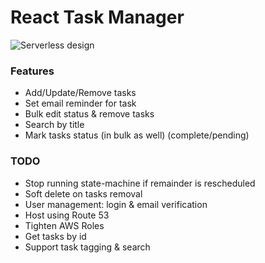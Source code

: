 # React Task Manager

![Serverless design](https://github.com/dpkm95/react-task-manager/blob/master/docs/design.png)

### Features
* Add/Update/Remove tasks
* Set email reminder for task
* Bulk edit status & remove tasks
* Search by title
* Mark tasks status (in bulk as well) (complete/pending)

### TODO
* Stop running state-machine if remainder is rescheduled
* Soft delete on tasks removal
* User management: login & email verification
* Host using Route 53
* Tighten AWS Roles
* Get tasks by id
* Support task tagging & search
